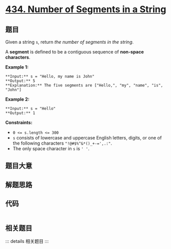 # [434. Number of Segments in a String](https://leetcode.com/problems/number-of-segments-in-a-string)

## 题目

Given a string `s`, return _the number of segments in the string_.

A **segment** is defined to be a contiguous sequence of **non-space
characters**.



**Example 1:**

    
    
    **Input:** s = "Hello, my name is John"
    **Output:** 5
    **Explanation:** The five segments are ["Hello,", "my", "name", "is", "John"]
    

**Example 2:**

    
    
    **Input:** s = "Hello"
    **Output:** 1
    



**Constraints:**

  * `0 <= s.length <= 300`
  * `s` consists of lowercase and uppercase English letters, digits, or one of the following characters `"!@#$%^&*()_+-=',.:"`.
  * The only space character in `s` is `' '`.


## 题目大意

## 解题思路

## 代码

```javascript

```

## 相关题目

::: details 相关题目
:::
